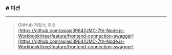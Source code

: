### 🔥 미션
---
> GitHub 저장소 주소 <br/>
> [https://github.com/asjasj3964/UMC-7th-Node.js-Workbook/tree/feature/frontend-connection-swagger](https://github.com/asjasj3964/UMC-7th-Node.js-Workbook/tree/feature/frontend-connection-swagger)
